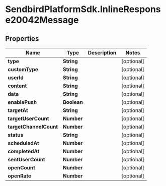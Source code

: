 # SendbirdPlatformSdk.InlineResponse20042Message

## Properties

Name | Type | Description | Notes
------------ | ------------- | ------------- | -------------
**type** | **String** |  | [optional] 
**customType** | **String** |  | [optional] 
**userId** | **String** |  | [optional] 
**content** | **String** |  | [optional] 
**data** | **String** |  | [optional] 
**enablePush** | **Boolean** |  | [optional] 
**targetAt** | **String** |  | [optional] 
**targetUserCount** | **Number** |  | [optional] 
**targetChannelCount** | **Number** |  | [optional] 
**status** | **String** |  | [optional] 
**scheduledAt** | **Number** |  | [optional] 
**completedAt** | **Number** |  | [optional] 
**sentUserCount** | **Number** |  | [optional] 
**openCount** | **Number** |  | [optional] 
**openRate** | **Number** |  | [optional] 


